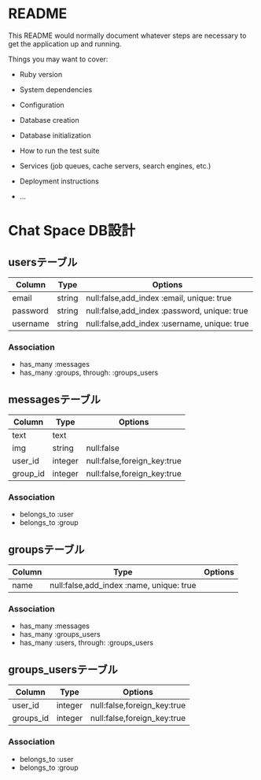 # README

This README would normally document whatever steps are necessary to get the
application up and running.

Things you may want to cover:

* Ruby version

* System dependencies

* Configuration

* Database creation

* Database initialization

* How to run the test suite

* Services (job queues, cache servers, search engines, etc.)

* Deployment instructions

* ...


# Chat Space DB設計
## usersテーブル
  |Column|Type|Options|
  |------|----|-------|
  |email|string|null:false,add_index :email, unique: true|
  |password|string|null:false,add_index :password, unique: true|
  |username|string|null:false,add_index :username, unique: true|
### Association
  - has_many :messages
  - has_many :groups, through: :groups_users

## messagesテーブル
  |Column|Type|Options|
  |------|----|-------|
  |text|text|
  |img|string|null:false|
  |user_id|integer|null:false,foreign_key:true|
  |group_id|integer|null:false,foreign_key:true|
### Association
  - belongs_to :user
  - belongs_to :group

## groupsテーブル
  |Column|Type|Options|
  |------|----|-------|
  |name|null:false,add_index :name, unique: true|
### Association
  - has_many :messages
  - has_many :groups_users
  - has_many :users, through: :groups_users
 

## groups_usersテーブル
  |Column|Type|Options|
  |------|----|-------|
  |user_id|integer|null:false,foreign_key:true|
  |groups_id|integer|null:false,foreign_key:true|
### Association
  - belongs_to :user
  - belongs_to :group

